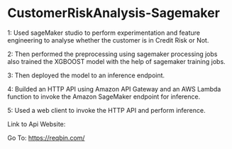 # CustomerRiskAnalysis-Sagemaker


1: Used sageMaker studio to perform experimentation and feature engineering to analyse whether the customer is in Credit Risk or Not.

2: Then performed the preprocessing using sagemaker processing jobs also trained the XGBOOST model with the help of sagemaker training jobs. 

3: Then deployed the model to an inference endpoint.

4: Builded an HTTP API using Amazon API Gateway and an AWS Lambda function to invoke the Amazon SageMaker endpoint for inference.

5: Used a web client to invoke the HTTP API and perform inference.

Link to Api Website:

Go To: https://reqbin.com/ 
